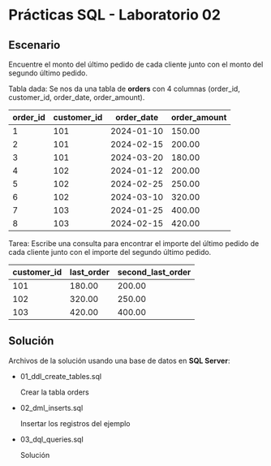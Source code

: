 # Prácticas SQL - Laboratorio 02

## Escenario
Encuentre el monto del último pedido de cada cliente junto con el monto del segundo último pedido. 

Tabla dada:
Se nos da una tabla de __orders__ con 4 columnas (order_id, customer_id, order_date, order_amount).

|  order_id  | customer_id  | order_date |  order_amount |
|------------|--------------|------------|---------------|
|  1         | 101          | 2024-01-10 |  150.00       |
|  2         | 101          | 2024-02-15 |  200.00       |
|  3         | 101          | 2024-03-20 |  180.00       |
|  4         | 102          | 2024-01-12 |  200.00       |
|  5         | 102          | 2024-02-25 |  250.00       |
|  6         | 102          | 2024-03-10 |  320.00       |
|  7         | 103          | 2024-01-25 |  400.00       |
|  8         | 103          | 2024-02-15 |  420.00       |   

Tarea:
Escribe una consulta para encontrar el importe del último pedido de cada cliente junto con el importe del segundo último pedido. 

| customer_id | last_order  | second_last_order |
|-------------|-------------|-------------------|
| 101         | 180.00      | 200.00            |
| 102         | 320.00      | 250.00            |
| 103         | 420.00      | 400.00            |


## Solución
Archivos de la solución usando una base de datos en __SQL Server__:
* 01_ddl_create_tables.sql

  Crear la tabla orders

* 02_dml_inserts.sql

  Insertar los registros del ejemplo

* 03_dql_queries.sql

  Solución
